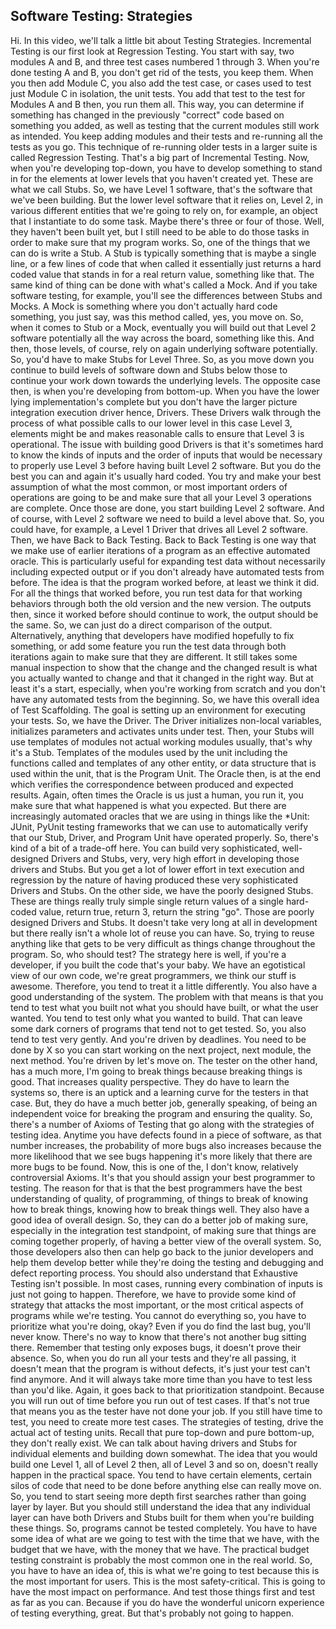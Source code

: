 ## Software Testing: Strategies


Hi. In this video, we'll talk a little bit about Testing Strategies. Incremental Testing is our first look at Regression Testing. You start with say, two modules A and B, and three test cases numbered 1 through 3. When you're done testing A and B, you don't get rid of the tests, you keep them. When you then add Module C, you also add the test case, or cases used to test just Module C in isolation, the unit tests. You add that test to the test for Modules A and B then, you run them all. This way, you can determine if something has changed in the previously "correct" code based on something you added, as well as testing that the current modules still work as intended. You keep adding modules and their tests and re-running all the tests as you go. This technique of re-running older tests in a larger suite is called Regression Testing. That's a big part of Incremental Testing. Now, when you're developing top-down, you have to develop something to stand in for the elements at lower levels that you haven't created yet. These are what we call Stubs. So, we have Level 1 software, that's the software that we've been building. But the lower level software that it relies on, Level 2, in various different entities that we're going to rely on, for example, an object that I instantiate to do some task. Maybe there's three or four of those. Well, they haven't been built yet, but I still need to be able to do those tasks in order to make sure that my program works. So, one of the things that we can do is write a Stub. A Stub is typically something that is maybe a single line, or a few lines of code that when called it essentially just returns a hard coded value that stands in for a real return value, something like that. The same kind of thing can be done with what's called a Mock. And if you take software testing, for example, you'll see the differences between Stubs and Mocks. A Mock is something where you don't actually hard code something, you just say, was this method called, yes, you move on. So, when it comes to Stub or a Mock, eventually you will build out that Level 2 software potentially all the way across the board, something like this. And then, those levels, of course, rely on again underlying software potentially. So, you'd have to make Stubs for Level Three. So, as you move down you continue to build levels of software down and Stubs below those to continue your work down towards the underlying levels. The opposite case then, is when you're developing from bottom-up. When you have the lower lying implementation's complete but you don't have the larger picture integration execution driver hence, Drivers. These Drivers walk through the process of what possible calls to our lower level in this case Level 3, elements might be and makes reasonable calls to ensure that Level 3 is operational. The issue with building good Drivers is that it's sometimes hard to know the kinds of inputs and the order of inputs that would be necessary to properly use Level 3 before having built Level 2 software. But you do the best you can and again it's usually hard coded. You try and make your best assumption of what the most common, or most important orders of operations are going to be and make sure that all your Level 3 operations are complete. Once those are done, you start building Level 2 software. And of course, with Level 2 software we need to build a level above that. So, you could have, for example, a Level 1 Driver that drives all Level 2 software. Then, we have Back to Back Testing. Back to Back Testing is one way that we make use of earlier iterations of a program as an effective automated oracle. This is particularly useful for expanding test data without necessarily including expected output or if you don't already have automated tests from before. The idea is that the program worked before, at least we think it did. For all the things that worked before, you run test data for that working behaviors through both the old version and the new version. The outputs then, since it worked before should continue to work, the output should be the same. So, we can just do a direct comparison of the output. Alternatively, anything that developers have modified hopefully to fix something, or add some feature you run the test data through both iterations again to make sure that they are different. It still takes some manual inspection to show that the change and the changed result is what you actually wanted to change and that it changed in the right way. But at least it's a start, especially, when you're working from scratch and you don't have any automated tests from the beginning. So, we have this overall idea of Test Scaffolding. The goal is setting up an environment for executing your tests. So, we have the Driver. The Driver initializes non-local variables, initializes parameters and activates units under test. Then, your Stubs will use templates of modules not actual working modules usually, that's why it's a Stub. Templates of the modules used by the unit including the functions called and templates of any other entity, or data structure that is used within the unit, that is the Program Unit. The Oracle then, is at the end which verifies the correspondence between produced and expected results. Again, often times the Oracle is us just a human, you run it, you make sure that what happened is what you expected. But there are increasingly automated oracles that we are using in things like the *Unit: JUnit, PyUnit testing frameworks that we can use to automatically verify that our Stub, Driver, and Program Unit have operated properly. So, there's kind of a bit of a trade-off here. You can build very sophisticated, well-designed Drivers and Stubs, very, very high effort in developing those drivers and Stubs. But you get a lot of lower effort in text execution and regression by the nature of having produced these very sophisticated Drivers and Stubs. On the other side, we have the poorly designed Stubs. These are things really truly simple single return values of a single hard-coded value, return true, return 3, return the string "go". Those are poorly designed Drivers and Stubs. It doesn't take very long at all in development but there really isn't a whole lot of reuse you can have. So, trying to reuse anything like that gets to be very difficult as things change throughout the program. So, who should test? The strategy here is well, if you're a developer, if you built the code that's your baby. We have an egotistical view of our own code, we're great programmers, we think our stuff is awesome. Therefore, you tend to treat it a little differently. You also have a good understanding of the system. The problem with that means is that you tend to test what you built not what you should have built, or what the user wanted. You tend to test only what you wanted to build. That can leave some dark corners of programs that tend not to get tested. So, you also tend to test very gently. And you're driven by deadlines. You need to be done by X so you can start working on the next project, next module, the next method. You're driven by let's move on. The tester on the other hand, has a much more, I'm going to break things because breaking things is good. That increases quality perspective. They do have to learn the systems so, there is an uptick and a learning curve for the testers in that case. But, they do have a much better job, generally speaking, of being an independent voice for breaking the program and ensuring the quality. So, there's a number of Axioms of Testing that go along with the strategies of testing idea. Anytime you have defects found in a piece of software, as that number increases, the probability of more bugs also increases because the more likelihood that we see bugs happening it's more likely that there are more bugs to be found. Now, this is one of the, I don't know, relatively controversial Axioms. It's that you should assign your best programmer to testing. The reason for that is that the best programmers have the best understanding of quality, of programming, of things to break of knowing how to break things, knowing how to break things well. They also have a good idea of overall design. So, they can do a better job of making sure, especially in the integration test standpoint, of making sure that things are coming together properly, of having a better view of the overall system. So, those developers also then can help go back to the junior developers and help them develop better while they're doing the testing and debugging and defect reporting process. You should also understand that Exhaustive Testing isn't possible. In most cases, running every combination of inputs is just not going to happen. Therefore, we have to provide some kind of strategy that attacks the most important, or the most critical aspects of programs while we're testing. You cannot do everything so, you have to prioritize what you're doing, okay? Even if you do find the last bug, you'll never know. There's no way to know that there's not another bug sitting there. Remember that testing only exposes bugs, it doesn't prove their absence. So, when you do run all your tests and they're all passing, it doesn't mean that the program is without defects, it's just your test can't find anymore. And it will always take more time than you have to test less than you'd like. Again, it goes back to that prioritization standpoint. Because you will run out of time before you run out of test cases. If that's not true that means you as the tester have not done your job. If you still have time to test, you need to create more test cases. The strategies of testing, drive the actual act of testing units. Recall that pure top-down and pure bottom-up, they don't really exist. We can talk about having drivers and Stubs for individual elements and building down somewhat. The idea that you would build one Level 1, all of Level 2 then, all of Level 3 and so on, doesn't really happen in the practical space. You tend to have certain elements, certain silos of code that need to be done before anything else can really move on. So, you tend to start seeing more depth first searches rather than going layer by layer. But you should still understand the idea that any individual layer can have both Drivers and Stubs built for them when you're building these things. So, programs cannot be tested completely. You have to have some idea of what are we going to test with the time that we have, with the budget that we have, with the money that we have. The practical budget testing constraint is probably the most common one in the real world. So, you have to have an idea of, this is what we're going to test because this is the most important for users. This is the most safety-critical. This is going to have the most impact on performance. And test those things first and test as far as you can. Because if you do have the wonderful unicorn experience of testing everything, great. But that's probably not going to happen.